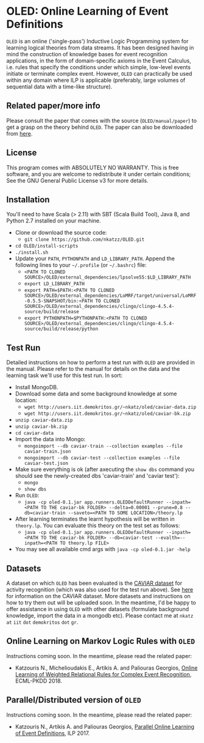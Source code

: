 # OLED: Online Learning of Event Definitions


``OLED`` is an online ('single-pass') Inductive Logic Programming system for learning logical theories from data streams. It has been designed having in mind the construction of knowledge bases for event recognition applications, in the form of domain-specific axioms in the Event Calculus, i.e. rules that specify the conditions under which simple, low-level events initiate or terminate complex event. However, `OLED` can practically be used within any domain where ILP is applicable (preferably, large volumes of sequential data with a time-like structure).

## Related paper/more info

Please consult the paper that comes with the source (``OLED/manual/paper``) to get a grasp on the theory behind ``OLED``. The paper can also be downloaded from [here](https://www.cambridge.org/core/journals/theory-and-practice-of-logic-programming/article/online-learning-of-event-definitions/B1244B019AF03F6172DC92B57896544D). 

## License

This program comes with ABSOLUTELY NO WARRANTY. This is free software, and you are welcome to redistribute it under certain conditions; See the GNU General Public License v3 for more details.

## Installation

You'll need to have Scala (> 2.11) with SBT (Scala Build Tool), Java 8, and Python 2.7 installed on your machine.

* Clone or download the source code:
  * `git clone https://github.com/nkatzz/OLED.git`
* `cd OLED/install-scripts`
* `./install.sh`
* Update your `PATH`, `PYTHONPATH` and `LD_LIBRARY_PATH`. Append the following lines to your `~/.profile` (or `~/.bashrc`) file:
  * `<PATH TO CLONED SOURCE>/OLED/external_dependencies/lpsolve55:$LD_LIBRARY_PATH`  
  * `export LD_LIBRARY_PATH`
  * `export PATH=$PATH:<PATH TO CLONED SOURCE>/OLED/external_dependencies/LoMRF/target/universal/LoMRF-0.5.5-SNAPSHOT/bin:<PATH TO CLONED SOURCE>/OLED/external_dependencies/clingo/clingo-4.5.4-source/build/release`
  * `export PYTHONPATH=$PYTHONPATH:<PATH TO CLONED SOURCE>/OLED/external_dependencies/clingo/clingo-4.5.4-source/build/release/python`

## Test Run

Detailed instructions on how to perform a test run with ``OLED`` are provided in the manual. Please refer to the manual for details on the data and the learning task we'll use for this test run. In sort:

* Install MongoDB.
* Download some data and some background knowledge at some location: 
   * `wget http://users.iit.demokritos.gr/~nkatz/oled/caviar-data.zip`
   * `wget http://users.iit.demokritos.gr/~nkatz/oled/caviar-bk.zip`
* `unzip caviar-data.zip`
* `unzip caviar-bk.zip`
* `cd caviar-data`
* Import the data into Mongo:
   * `mongoimport --db caviar-train --collection examples --file caviar-train.json`
   * `mongoimport --db caviar-test --collection examples --file caviar-test.json`
* Make sure everything is ok (after axecuting the `show dbs` command you should see the newly-created dbs 'caviar-train' and 'caviar test'):
   * `mongo`
   * `show dbs`
* Run ``OLED``:
   <!--
   * `java -cp oled.jar app.runners.OLEDDefaultRunner \`  <br/>
     ` --inpath=/oledhome/caviar-bk \` <br/>
     `--delta=0.00001 \` <br/>
     `--prune=0.8 \` <br/>
     `--target=meeting \` <br/>
     `--train=caviar-train \` <br/>
     `--saveto=/oledhome/theory.lp`
   -->
   * `java -cp oled-0.1.jar app.runners.OLEDDefaultRunner --inpath=<PATH TO THE caviar-bk FOLDER> --delta=0.00001 --prune=0.8 --db=caviar-train --saveto=<PATH TO SOME LOCATION>/theory.lp`
* After learning terminates the learnt hypothesis will be written in `theory.lp`. You can evaluate this theory on the test set as follows:   
   <!--
   * `java -cp oled.jar app.runners.OLEDDefaultRunner \`  <br/>
         ` --inpath=/oledhome/caviar-bk \` <br/>
         `--target=meeting \` <br/>
         `--test=caviar-test \` <br/>
         `--evalth=/home/nkatz/oledhome/theory.lp`
   -->
   * `java -cp oled-0.1.jar app.runners.OLEDDefaultRunner --inpath=<PATH TO THE caviar-bk FOLDER> --db=caviar-test --evalth=--inpath=<PATH TO theory.lp FILE>` 
* You may see all available cmd args with `java -cp oled-0.1.jar -help`

## Datasets

A dataset on which ``OLED`` has been evaluated is the [CAVIAR dataset](http://homepages.inf.ed.ac.uk/rbf/CAVIARDATA1/) for activity recognition (which was also used for the test run above). See [here](http://homepages.inf.ed.ac.uk/rbf/CAVIARDATA1/) for information on the CAVIAR dataset. More datasets and instructions on how to try them out will be uploaded soon. In the meantime, I'd be happy to offer assistance in using `OLED` with other datasets (formulate background knowledge, import the data in a mongodb etc). Please contact me at ``nkatz`` ``at`` ``iit`` ``dot`` ``demokritos`` ``dot`` ``gr``.

## Online Learning on Markov Logic Rules with `OLED`

Instructions coming soon. In the meantime, please read the related paper:

* Katzouris N., Michelioudakis E., Artikis A. and Paliouras Georgios, [Online Learning of Weighted Relational Rules for Complex Event Recognition](http://www.ecmlpkdd2018.org/wp-content/uploads/2018/09/154.pdf), ECML-PKDD 2018.

## Parallel/Distributed version of `OLED`

Instructions coming soon. In the meantime, please read the related paper:

* Katzouris N., Artikis A. and Paliouras Georgios, [Parallel Online Learning of Event Definitions](https://link.springer.com/chapter/10.1007/978-3-319-78090-0_6), ILP 2017.












